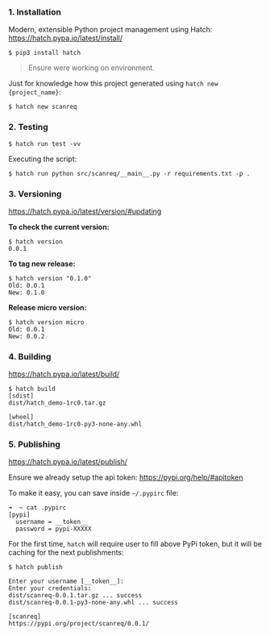 ### 1. Installation

Modern, extensible Python project management using Hatch:
https://hatch.pypa.io/latest/install/

```console
$ pip3 install hatch
```

> Ensure were working on environment.

Just for knowledge how this project generated using `hatch new {project_name}`:

```
$ hatch new scanreq
```

### 2. Testing

```console
$ hatch run test -vv
```

Executing the script:

```console
$ hatch run python src/scanreq/__main__.py -r requirements.txt -p .
```


### 3. Versioning

https://hatch.pypa.io/latest/version/#updating

**To check the current version:**

```console
$ hatch version
0.0.1
```

**To tag new release:**

```console
$ hatch version "0.1.0"
Old: 0.0.1
New: 0.1.0
```

**Release micro version:**

```console
$ hatch version micro
Old: 0.0.1
New: 0.0.2
```


### 4. Building

https://hatch.pypa.io/latest/build/

```console
$ hatch build
[sdist]
dist/hatch_demo-1rc0.tar.gz

[wheel]
dist/hatch_demo-1rc0-py3-none-any.whl
```


### 5. Publishing

https://hatch.pypa.io/latest/publish/

Ensure we already setup the api token:
https://pypi.org/help/#apitoken

To make it easy, you can save inside `~/.pypirc` file:

```console
➜  ~ cat .pypirc
[pypi]
  username = __token__
  password = pypi-XXXXX
```


For the first time, `hatch` will require user to fill above PyPi token,
but it will be caching for the next publishments:

```console
$ hatch publish

Enter your username [__token__]:
Enter your credentials:
dist/scanreq-0.0.1.tar.gz ... success
dist/scanreq-0.0.1-py3-none-any.whl ... success

[scanreq]
https://pypi.org/project/scanreq/0.0.1/
```
